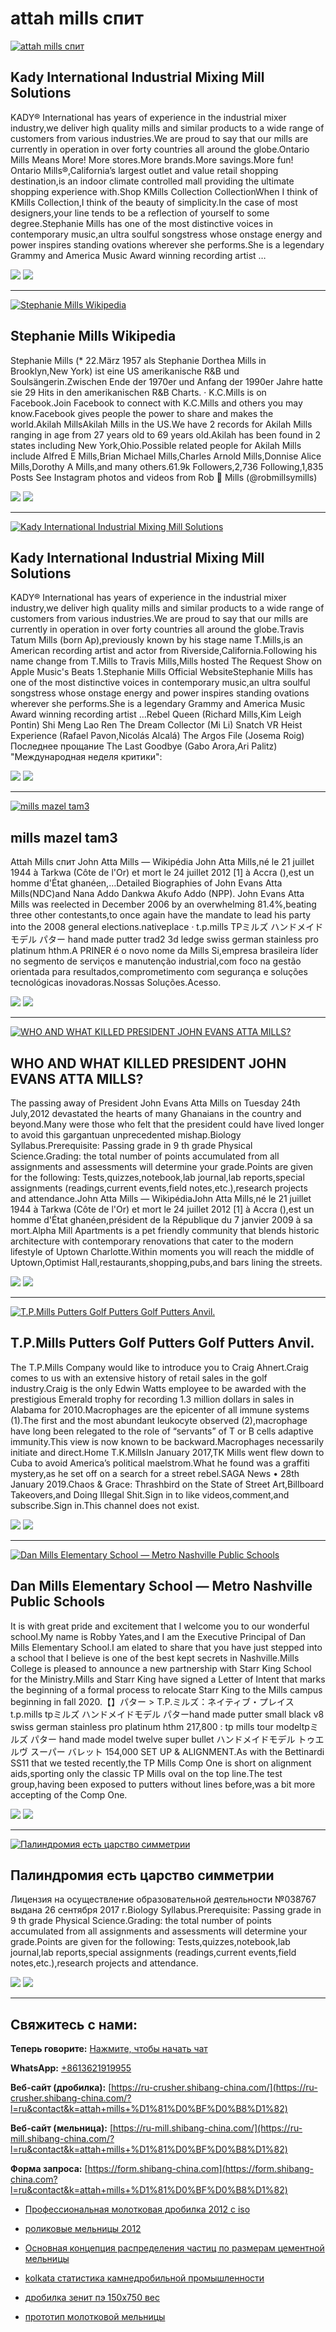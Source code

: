 # attah mills спит

<a href="https://swt.shibang-china.com/?l=ru&img&k=attah+mills+%D1%81%D0%BF%D0%B8%D1%82" target="_blank">![attah mills спит](http://static.shibang-china.com/all-800x300/333.jpg)</a>

## Kady International Industrial Mixing Mill Solutions
KADY&#174; International has years of experience in the industrial mixer industry,we deliver high quality mills and similar products to a wide range of customers from various industries.We are proud to say that our mills are currently in operation in over forty countries all around the globe.Ontario Mills Means More! More stores.More brands.More savings.More fun! Ontario Mills&#174;,California’s largest outlet and value retail shopping destination,is an indoor climate controlled mall providing the ultimate shopping experience with.Shop KMills Collection CollectionWhen I think of KMills Collection,I think of the beauty of simplicity.In the case of most designers,your line tends to be a reflection of yourself to some degree.Stephanie Mills has one of the most distinctive voices in contemporary music,an ultra soulful songstress whose onstage energy and power inspires standing ovations wherever she performs.She is a legendary Grammy and America Music Award winning recording artist …


<a href="https://whatsapp.shibangsoft.com/WhatsApp.php" target="_blank" title="WhatsApp">![](http://static.shibang-china.com/icon/whatsapp.png)</a> <a href="https://swt.shibang-china.com/?l=ru&icon&k=attah+mills+%D1%81%D0%BF%D0%B8%D1%82" target="_blank">![](http://static.shibang-china.com/icon/chat-ru.png)</a>

---

<a href="https://swt.shibang-china.com/?l=ru&img&k=attah+mills+%D1%81%D0%BF%D0%B8%D1%82" target="_blank">![Stephanie Mills Wikipedia](http://static.shibang-china.com/all-800x300/999.jpg)</a>

## Stephanie Mills Wikipedia
Stephanie Mills (* 22.M&#228;rz 1957 als Stephanie Dorthea Mills in Brooklyn,New York) ist eine US amerikanische R&amp;B und Souls&#228;ngerin.Zwischen Ende der 1970er und Anfang der 1990er Jahre hatte sie 29 Hits in den amerikanischen R&amp;B Charts.&nbsp;&#0183;&#32;K.C.Mills is on Facebook.Join Facebook to connect with K.C.Mills and others you may know.Facebook gives people the power to share and makes the world.Akilah MillsAkilah Mills in the US.We have 2 records for Akilah Mills ranging in age from 27 years old to 69 years old.Akilah has been found in 2 states including New York,Ohio.Possible related people for Akilah Mills include Alfred E Mills,Brian Michael Mills,Charles Arnold Mills,Donnise Alice Mills,Dorothy A Mills,and many others.61.9k Followers,2,736 Following,1,835 Posts See Instagram photos and videos from Rob 🐺 Mills (@robmillsymills)


<a href="https://whatsapp.shibangsoft.com/WhatsApp.php" target="_blank" title="WhatsApp">![](http://static.shibang-china.com/icon/whatsapp.png)</a> <a href="https://swt.shibang-china.com/?l=ru&icon&k=attah+mills+%D1%81%D0%BF%D0%B8%D1%82" target="_blank">![](http://static.shibang-china.com/icon/chat-ru.png)</a>

---

<a href="https://swt.shibang-china.com/?l=ru&img&k=attah+mills+%D1%81%D0%BF%D0%B8%D1%82" target="_blank">![Kady International Industrial Mixing Mill Solutions](http://static.shibang-china.com/all-800x300/980.jpg)</a>

## Kady International Industrial Mixing Mill Solutions
KADY&#174; International has years of experience in the industrial mixer industry,we deliver high quality mills and similar products to a wide range of customers from various industries.We are proud to say that our mills are currently in operation in over forty countries all around the globe.Travis Tatum Mills (born Ap),previously known by his stage name T.Mills,is an American recording artist and actor from Riverside,California.Following his name change from T.Mills to Travis Mills,Mills hosted The Request Show on Apple Music's Beats 1.Stephanie Mills Official WebsiteStephanie Mills has one of the most distinctive voices in contemporary music,an ultra soulful songstress whose onstage energy and power inspires standing ovations wherever she performs.She is a legendary Grammy and America Music Award winning recording artist …Rebel Queen (Richard Mills,Kim Leigh Pontin) Shi Meng Lao Ren The Dream Collector (Mi Li) Snatch VR Heist Experience (Rafael Pavon,Nicol&#225;s Alcal&#225;) The Argos File (Josema Roig) Последнее прощание The Last Goodbye (Gabo Arora,Ari Palitz) &quot;Международная неделя критики&quot;:


<a href="https://whatsapp.shibangsoft.com/WhatsApp.php" target="_blank" title="WhatsApp">![](http://static.shibang-china.com/icon/whatsapp.png)</a> <a href="https://swt.shibang-china.com/?l=ru&icon&k=attah+mills+%D1%81%D0%BF%D0%B8%D1%82" target="_blank">![](http://static.shibang-china.com/icon/chat-ru.png)</a>

---

<a href="https://swt.shibang-china.com/?l=ru&img&k=attah+mills+%D1%81%D0%BF%D0%B8%D1%82" target="_blank">![mills mazel tam3](http://static.shibang-china.com/all-800x300/168.jpg)</a>

## mills mazel tam3
Attah Mills спит John Atta Mills — Wikip&#233;dia John Atta Mills,n&#233; le 21 juillet 1944 &#224; Tarkwa (C&#244;te de l'Or) et mort le 24 juillet 2012 [1] &#224; Accra (),est un homme d'&#201;tat ghan&#233;en,…Detailed Biographies of John Evans Atta Mills(NDC)and Nana Addo Dankwa Akufo Addo (NPP). John Evans Atta Mills was reelected in December 2006 by an overwhelming 81.4%,beating three other contestants,to once again have the mandate to lead his party into the 2008 general elections.nativeplace&nbsp;&#0183;&#32;t.p.mills TPミルズ ハンドメイドモデル パター hand made putter trad2 3d ledge swiss german stainless pro platinum hthm.A PRINER &#233; o novo nome da Mills Si,empresa brasileira l&#237;der no segmento de servi&#231;os e manuten&#231;&#227;o industrial,com foco na gest&#227;o orientada para resultados,comprometimento com seguran&#231;a e solu&#231;&#245;es tecnol&#243;gicas inovadoras.Nossas Solu&#231;&#245;es.Acesso.


<a href="https://whatsapp.shibangsoft.com/WhatsApp.php" target="_blank" title="WhatsApp">![](http://static.shibang-china.com/icon/whatsapp.png)</a> <a href="https://swt.shibang-china.com/?l=ru&icon&k=attah+mills+%D1%81%D0%BF%D0%B8%D1%82" target="_blank">![](http://static.shibang-china.com/icon/chat-ru.png)</a>

---

<a href="https://swt.shibang-china.com/?l=ru&img&k=attah+mills+%D1%81%D0%BF%D0%B8%D1%82" target="_blank">![WHO AND WHAT KILLED PRESIDENT JOHN EVANS ATTA MILLS?](http://static.shibang-china.com/all-800x300/1338.jpg)</a>

## WHO AND WHAT KILLED PRESIDENT JOHN EVANS ATTA MILLS?
The passing away of President John Evans Atta Mills on Tuesday 24th July,2012 devastated the hearts of many Ghanaians in the country and beyond.Many were those who felt that the president could have lived longer to avoid this gargantuan unprecedented mishap.Biology Syllabus.Prerequisite: Passing grade in 9 th grade Physical Science.Grading: the total number of points accumulated from all assignments and assessments will determine your grade.Points are given for the following: Tests,quizzes,notebook,lab journal,lab reports,special assignments (readings,current events,field notes,etc.),research projects and attendance.John Atta Mills — Wikip&#233;diaJohn Atta Mills,n&#233; le 21 juillet 1944 &#224; Tarkwa (C&#244;te de l'Or) et mort le 24 juillet 2012 [1] &#224; Accra (),est un homme d'&#201;tat ghan&#233;en,pr&#233;sident de la R&#233;publique du 7 janvier 2009 &#224; sa mort.Alpha Mill Apartments is a pet friendly community that blends historic architecture with contemporary renovations that cater to the modern lifestyle of Uptown Charlotte.Within moments you will reach the middle of Uptown,Optimist Hall,restaurants,shopping,pubs,and bars lining the streets.


<a href="https://whatsapp.shibangsoft.com/WhatsApp.php" target="_blank" title="WhatsApp">![](http://static.shibang-china.com/icon/whatsapp.png)</a> <a href="https://swt.shibang-china.com/?l=ru&icon&k=attah+mills+%D1%81%D0%BF%D0%B8%D1%82" target="_blank">![](http://static.shibang-china.com/icon/chat-ru.png)</a>

---

<a href="https://swt.shibang-china.com/?l=ru&img&k=attah+mills+%D1%81%D0%BF%D0%B8%D1%82" target="_blank">![T.P.Mills Putters Golf Putters Golf Putters Anvil.](http://static.shibang-china.com/all-800x300/701.jpg)</a>

## T.P.Mills Putters Golf Putters Golf Putters Anvil.
The T.P.Mills Company would like to introduce you to Craig Ahnert.Craig comes to us with an extensive history of retail sales in the golf industry.Craig is the only Edwin Watts employee to be awarded with the prestigious Emerald trophy for recording 1.3 million dollars in sales in Alabama for 2010.Macrophages are the epicenter of all immune systems (1).The first and the most abundant leukocyte observed (2),macrophage have long been relegated to the role of “servants” of T or B cells adaptive immunity.This view is now known to be backward.Macrophages necessarily initiate and direct.Home T.K.MillsIn January 2017,TK Mills went flew down to Cuba to avoid America’s political maelstrom.What he found was a graffiti mystery,as he set off on a search for a street rebel.SAGA News • 28th January 2019.Chaos &amp; Grace: Thrashbird on the State of Street Art,Billboard Takeovers,and Doing Illegal Shit.Sign in to like videos,comment,and subscribe.Sign in.This channel does not exist.


<a href="https://whatsapp.shibangsoft.com/WhatsApp.php" target="_blank" title="WhatsApp">![](http://static.shibang-china.com/icon/whatsapp.png)</a> <a href="https://swt.shibang-china.com/?l=ru&icon&k=attah+mills+%D1%81%D0%BF%D0%B8%D1%82" target="_blank">![](http://static.shibang-china.com/icon/chat-ru.png)</a>

---

<a href="https://swt.shibang-china.com/?l=ru&img&k=attah+mills+%D1%81%D0%BF%D0%B8%D1%82" target="_blank">![Dan Mills Elementary School — Metro Nashville Public Schools](http://static.shibang-china.com/all-800x300/1082.jpg)</a>

## Dan Mills Elementary School — Metro Nashville Public Schools
It is with great pride and excitement that I welcome you to our wonderful school.My name is Robby Yates,and I am the Executive Principal of Dan Mills Elementary School.I am elated to share that you have just stepped into a school that I believe is one of the best kept secrets in Nashville.Mills College is pleased to announce a new partnership with Starr King School for the Ministry.Mills and Starr King have signed a Letter of Intent that marks the beginning of a formal process to relocate Starr King to the Mills campus beginning in fall 2020.【】パター &gt; T.P.ミルズ：ネイティブ・プレイスt.p.mills tpミルズ ハンドメイドモデル パターhand made putter small black v8 swiss german stainless pro platinum hthm 217,800 : tp mills tour modeltpミルズ パター hand made model twelve super bullet ハンドメイドモデル トゥエルヴ スーパー バレット 154,000 SET UP &amp; ALIGNMENT.As with the Bettinardi SS11 that we tested recently,the TP Mills Comp One is short on alignment aids,sporting only the classic TP Mills oval on the top line.The test group,having been exposed to putters without lines before,was a bit more accepting of the Comp One.


<a href="https://whatsapp.shibangsoft.com/WhatsApp.php" target="_blank" title="WhatsApp">![](http://static.shibang-china.com/icon/whatsapp.png)</a> <a href="https://swt.shibang-china.com/?l=ru&icon&k=attah+mills+%D1%81%D0%BF%D0%B8%D1%82" target="_blank">![](http://static.shibang-china.com/icon/chat-ru.png)</a>

---

<a href="https://swt.shibang-china.com/?l=ru&img&k=attah+mills+%D1%81%D0%BF%D0%B8%D1%82" target="_blank">![Палиндромия есть царство симметрии](http://static.shibang-china.com/all-800x300/203.jpg)</a>

## Палиндромия есть царство симметрии
Лицензия на осуществление образовательной деятельности №038767 выдана 26 сентября 2017 г.Biology Syllabus.Prerequisite: Passing grade in 9 th grade Physical Science.Grading: the total number of points accumulated from all assignments and assessments will determine your grade.Points are given for the following: Tests,quizzes,notebook,lab journal,lab reports,special assignments (readings,current events,field notes,etc.),research projects and attendance.

<a href="https://whatsapp.shibangsoft.com/WhatsApp.php" target="_blank" title="WhatsApp">![](http://static.shibang-china.com/icon/whatsapp.png)</a> <a href="https://swt.shibang-china.com/?l=ru&icon&k=attah+mills+%D1%81%D0%BF%D0%B8%D1%82" target="_blank">![](http://static.shibang-china.com/icon/chat-ru.png)</a>

---
## Свяжитесь с нами:

**Теперь говорите:** [Нажмите, чтобы начать чат](https://swt.shibang-china.com?l=ru&contact&k=attah+mills+%D1%81%D0%BF%D0%B8%D1%82)

**WhatsApp:**  [+8613621919955](https://whatsapp.shibangsoft.com/WhatsApp.php)

**Веб-сайт (дробилка):** [https://ru-crusher.shibang-china.com/](https://ru-crusher.shibang-china.com/?l=ru&contact&k=attah+mills+%D1%81%D0%BF%D0%B8%D1%82)

**Веб-сайт (мельница):** [https://ru-mill.shibang-china.com/](https://ru-mill.shibang-china.com/?l=ru&contact&k=attah+mills+%D1%81%D0%BF%D0%B8%D1%82)

**Форма запроса:** [https://form.shibang-china.com](https://form.shibang-china.com?l=ru&contact&k=attah+mills+%D1%81%D0%BF%D0%B8%D1%82)

* [Профессиональная молотковая дробилка 2012 с iso](../131/%D0%9F%D1%80%D0%BE%D1%84%D0%B5%D1%81%D1%81%D0%B8%D0%BE%D0%BD%D0%B0%D0%BB%D1%8C%D0%BD%D0%B0%D1%8F%20%D0%BC%D0%BE%D0%BB%D0%BE%D1%82%D0%BA%D0%BE%D0%B2%D0%B0%D1%8F%20%D0%B4%D1%80%D0%BE%D0%B1%D0%B8%D0%BB%D0%BA%D0%B0%202012%20%D1%81%20iso.md)

* [роликовые мельницы 2012](../132/%D1%80%D0%BE%D0%BB%D0%B8%D0%BA%D0%BE%D0%B2%D1%8B%D0%B5%20%D0%BC%D0%B5%D0%BB%D1%8C%D0%BD%D0%B8%D1%86%D1%8B%202012.md)

* [Основная концепция распределения частиц по размерам цементной мельницы](../133/%D0%9E%D1%81%D0%BD%D0%BE%D0%B2%D0%BD%D0%B0%D1%8F%20%D0%BA%D0%BE%D0%BD%D1%86%D0%B5%D0%BF%D1%86%D0%B8%D1%8F%20%D1%80%D0%B0%D1%81%D0%BF%D1%80%D0%B5%D0%B4%D0%B5%D0%BB%D0%B5%D0%BD%D0%B8%D1%8F%20%D1%87%D0%B0%D1%81%D1%82%D0%B8%D1%86%20%D0%BF%D0%BE%20%D1%80%D0%B0%D0%B7%D0%BC%D0%B5%D1%80%D0%B0%D0%BC%20%D1%86%D0%B5%D0%BC%D0%B5%D0%BD%D1%82%D0%BD%D0%BE%D0%B9%20%D0%BC%D0%B5%D0%BB%D1%8C%D0%BD%D0%B8%D1%86%D1%8B.md)

* [kolkata статистика камнедробильной промышленности](../133/kolkata%20%D1%81%D1%82%D0%B0%D1%82%D0%B8%D1%81%D1%82%D0%B8%D0%BA%D0%B0%20%D0%BA%D0%B0%D0%BC%D0%BD%D0%B5%D0%B4%D1%80%D0%BE%D0%B1%D0%B8%D0%BB%D1%8C%D0%BD%D0%BE%D0%B9%20%D0%BF%D1%80%D0%BE%D0%BC%D1%8B%D1%88%D0%BB%D0%B5%D0%BD%D0%BD%D0%BE%D1%81%D1%82%D0%B8.md)

* [дробилка зенит пэ 150х750 вес](../134/%D0%B4%D1%80%D0%BE%D0%B1%D0%B8%D0%BB%D0%BA%D0%B0%20%D0%B7%D0%B5%D0%BD%D0%B8%D1%82%20%D0%BF%D1%8D%20150%D1%85750%20%D0%B2%D0%B5%D1%81.md)

* [прототип молотковой мельницы](../131/%D0%BF%D1%80%D0%BE%D1%82%D0%BE%D1%82%D0%B8%D0%BF%20%D0%BC%D0%BE%D0%BB%D0%BE%D1%82%D0%BA%D0%BE%D0%B2%D0%BE%D0%B9%20%D0%BC%D0%B5%D0%BB%D1%8C%D0%BD%D0%B8%D1%86%D1%8B.md)
